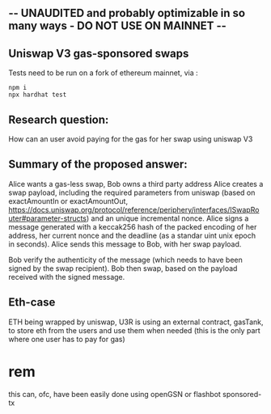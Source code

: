 -- UNAUDITED and probably optimizable in so many ways - DO NOT USE ON MAINNET --
----------------------------------------------------------------------

## Uniswap V3 gas-sponsored swaps

Tests need to be run on a fork of ethereum mainnet, via :

    npm i
    npx hardhat test
    

## Research question:
How can an user avoid paying for the gas for her swap using uniswap V3

## Summary of the proposed answer:
Alice wants a gas-less swap, Bob owns a third party address
Alice creates a swap payload, including the required parameters from uniswap (based on exactAmountIn or exactAmountOut, https://docs.uniswap.org/protocol/reference/periphery/interfaces/ISwapRouter#parameter-structs) and an unique incremental nonce.
Alice signs a message generated with a keccak256 hash of the packed encoding of her address, her current nonce and the deadline (as a standar uint unix epoch in seconds).
Alice sends this message to Bob, with her swap payload.

Bob verify the authenticity of the message (which needs to have been signed by the swap recipient).
Bob then swap, based on the payload received with the signed message.


## Eth-case
ETH being wrapped by uniswap, U3R is using an external contract, gasTank, to store eth from the users and use them when needed (this is the only part where one user has to pay for gas)


# rem
this can, ofc, have been easily done using openGSN or flashbot sponsored-tx
